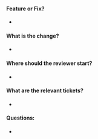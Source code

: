 #### Feature or Fix? 
* 
#### What is the change? 
* 
#### Where should the reviewer start? 
* 
#### What are the relevant tickets? 
* 
#### Questions: 
* 
